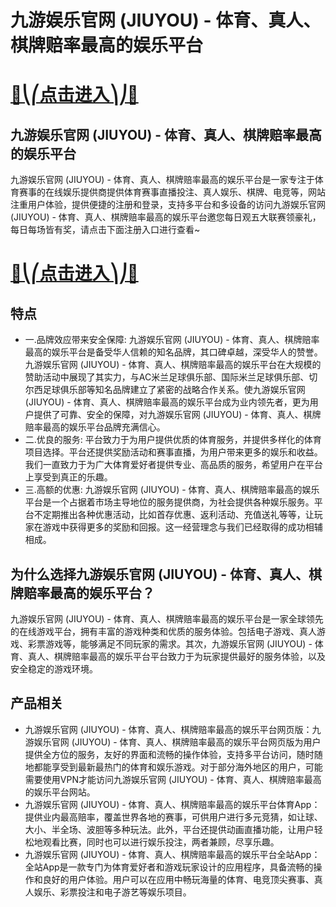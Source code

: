 # 九游娱乐官网 (JIUYOU) - 体育、真人、棋牌赔率最高的娱乐平台

# [🍉⎝⎛点击进入⎞⎠🍉](https://kkdd668.cn)
## 九游娱乐官网 (JIUYOU) - 体育、真人、棋牌赔率最高的娱乐平台
九游娱乐官网 (JIUYOU) - 体育、真人、棋牌赔率最高的娱乐平台是一家专注于体育赛事的在线娱乐提供商提供体育赛事直播投注、真人娱乐、棋牌、电竞等，网站注重用户体验，提供便捷的注册和登录，支持多平台和多设备的访问九游娱乐官网 (JIUYOU) - 体育、真人、棋牌赔率最高的娱乐平台邀您每日观五大联赛领豪礼，每日每场皆有奖，请点击下面注册入口进行查看~
# [🍉⎝⎛点击进入⎞⎠🍉](https://kkdd668.cn)

## 特点
- 一.品牌效应带来安全保障: 九游娱乐官网 (JIUYOU) - 体育、真人、棋牌赔率最高的娱乐平台是备受华人信赖的知名品牌，其口碑卓越，深受华人的赞誉。九游娱乐官网 (JIUYOU) - 体育、真人、棋牌赔率最高的娱乐平台在大规模的赞助活动中展现了其实力，与AC米兰足球俱乐部、国际米兰足球俱乐部、切尔西足球俱乐部等知名品牌建立了紧密的战略合作关系。使九游娱乐官网 (JIUYOU) - 体育、真人、棋牌赔率最高的娱乐平台成为业内领先者，更为用户提供了可靠、安全的保障，对九游娱乐官网 (JIUYOU) - 体育、真人、棋牌赔率最高的娱乐平台品牌充满信心。
- 二.优良的服务: 平台致力于为用户提供优质的体育服务，并提供多样化的体育项目选择。平台还提供奖励活动和赛事直播，为用户带来更多的娱乐和收益。我们一直致力于为广大体育爱好者提供专业、高品质的服务，希望用户在平台上享受到真正的乐趣。
- 三.高额的优惠: 九游娱乐官网 (JIUYOU) - 体育、真人、棋牌赔率最高的娱乐平台是一个占据着市场主导地位的服务提供商，为社会提供各种娱乐服务。平台不定期推出各种优惠活动，比如首存优惠、返利活动、充值送礼等等，让玩家在游戏中获得更多的奖励和回报。这一经营理念与我们已经取得的成功相辅相成。

## 为什么选择九游娱乐官网 (JIUYOU) - 体育、真人、棋牌赔率最高的娱乐平台？
九游娱乐官网 (JIUYOU) - 体育、真人、棋牌赔率最高的娱乐平台是一家全球领先的在线游戏平台，拥有丰富的游戏种类和优质的服务体验。包括电子游戏、真人游戏、彩票游戏等，能够满足不同玩家的需求。其次，九游娱乐官网 (JIUYOU) - 体育、真人、棋牌赔率最高的娱乐平台平台致力于为玩家提供最好的服务体验，以及安全稳定的游戏环境。
## 产品相关
- 九游娱乐官网 (JIUYOU) - 体育、真人、棋牌赔率最高的娱乐平台网页版：九游娱乐官网 (JIUYOU) - 体育、真人、棋牌赔率最高的娱乐平台网页版为用户提供全方位的服务，友好的界面和流畅的操作体验，支持多平台访问，随时随地都能享受到最新最热门的体育和娱乐游戏。对于部分海外地区的用户，可能需要使用VPN才能访问九游娱乐官网 (JIUYOU) - 体育、真人、棋牌赔率最高的娱乐平台网站。
- 九游娱乐官网 (JIUYOU) - 体育、真人、棋牌赔率最高的娱乐平台体育App：提供业内最高赔率，覆盖世界各地的赛事，可供用户进行多元竞猜，如让球、大小、半全场、波胆等多种玩法。此外，平台还提供动画直播功能，让用户轻松地观看比赛，同时也可以进行娱乐投注，两者兼顾，尽享乐趣。
- 九游娱乐官网 (JIUYOU) - 体育、真人、棋牌赔率最高的娱乐平台全站App：全站App是一款专门为体育爱好者和游戏玩家设计的应用程序，具备流畅的操作和良好的用户体验。用户可以在应用中畅玩海量的体育、电竞顶尖赛事、真人娱乐、彩票投注和电子游艺等娱乐项目。
